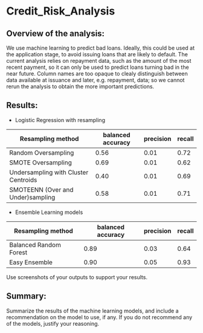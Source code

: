 # Credit_Risk_Analysis


## Overview of the analysis:

  We use machine learning to predict bad loans. Ideally, this could be used at the application stage, to avoid issuing loans that are likely to default. The current analysis relies on repayment data, such as the amount of the most recent payment, so it can only be used to predict loans turning bad in the near future. Column names are too opaque to clealy distinguish between data available at issuance and later, e.g. repayment, data; so we cannot rerun the analysis to obtain the more important predictions.


## Results:

* Logistic Regression with resampling

| Resampling method | balanced accuracy | precision | recall
| --- | --- | --- | --- |
| Random Oversampling | 0.56 | 0.01  |    0.72|
| SMOTE Oversampling | 0.69 |  0.01   |   0.62 |
| Undersampling with Cluster Centroids | 0.40 | 0.01   |   0.69 |
| SMOTEENN (Over and Under)sampling | 0.58 | 0.01    |  0.71|

* Ensemble Learning models

| Resampling method | balanced accuracy | precision | recall
| --- | --- | --- | --- |
| Balanced Random Forest | 0.89 |0.03   |   0.64|
| Easy Ensemble | 0.90 | 0.05  |    0.93|



 Use screenshots of your outputs to support your results.

## Summary: 

 Summarize the results of the machine learning models, and include a recommendation on the model to use, if any. If you do not recommend any of the models, justify your reasoning.


